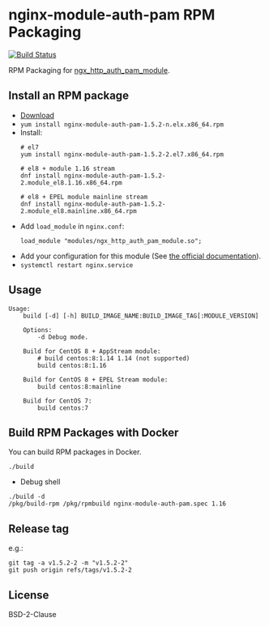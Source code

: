 # nginx-module-auth-pam RPM Packaging

[![Build Status](https://github.com/jfut/nginx-module-auth-pam-rpm/workflows/test/badge.svg?branch=master)](https://github.com/jfut/nginx-module-auth-pam-rpm/actions?query=workflow%3Atest)

RPM Packaging for [ngx_http_auth_pam_module](https://github.com/sto/ngx_http_auth_pam_module).

## Install an RPM package

- [Download](https://github.com/jfut/nginx-module-auth-pam-rpm/releases)
- `yum install nginx-module-auth-pam-1.5.2-n.elx.x86_64.rpm`
- Install:
    ```
    # el7
    yum install nginx-module-auth-pam-1.5.2-2.el7.x86_64.rpm

    # el8 + module 1.16 stream
    dnf install nginx-module-auth-pam-1.5.2-2.module_el8.1.16.x86_64.rpm

    # el8 + EPEL module mainline stream
    dnf install nginx-module-auth-pam-1.5.2-2.module_el8.mainline.x86_64.rpm
    ```
- Add `load_module` in `nginx.conf`:
    ```
    load_module "modules/ngx_http_auth_pam_module.so";
    ```
- Add your configuration for this module (See [the official documentation](https://github.com/sto/ngx_http_auth_pam_module)).
- `systemctl restart nginx.service`

## Usage

```
Usage:
    build [-d] [-h] BUILD_IMAGE_NAME:BUILD_IMAGE_TAG[:MODULE_VERSION]

    Options:
        -d Debug mode.

    Build for CentOS 8 + AppStream module:
        # build centos:8:1.14 1.14 (not supported)
        build centos:8:1.16

    Build for CentOS 8 + EPEL Stream module:
        build centos:8:mainline

    Build for CentOS 7:
        build centos:7
```

## Build RPM Packages with Docker

You can build RPM packages in Docker.

```
./build
```

- Debug shell

```
./build -d
/pkg/build-rpm /pkg/rpmbuild nginx-module-auth-pam.spec 1.16
```

## Release tag

e.g.:

```
git tag -a v1.5.2-2 -m "v1.5.2-2"
git push origin refs/tags/v1.5.2-2
```

## License

BSD-2-Clause


